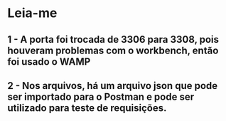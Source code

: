 # Leia-me

## 1 - A porta foi trocada de 3306 para 3308, pois houveram problemas com o workbench, então foi usado o WAMP
## 2 - Nos arquivos, há um arquivo json que pode ser importado para o Postman e pode ser utilizado para teste de requisições.
